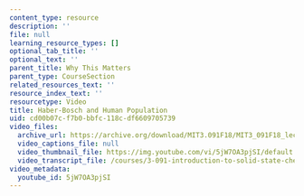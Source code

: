 ```yaml
---
content_type: resource
description: ''
file: null
learning_resource_types: []
optional_tab_title: ''
optional_text: ''
parent_title: Why This Matters
parent_type: CourseSection
related_resources_text: ''
resource_index_text: ''
resourcetype: Video
title: Haber-Bosch and Human Population
uid: cd00b07c-f7b0-bbfc-118c-df6609705739
video_files:
  archive_url: https://archive.org/download/MIT3.091F18/MIT3_091F18_lec02_wtm_300k.mp4
  video_captions_file: null
  video_thumbnail_file: https://img.youtube.com/vi/5jW7OA3pjSI/default.jpg
  video_transcript_file: /courses/3-091-introduction-to-solid-state-chemistry-fall-2018/d07b3b1e80e154099f6cb5029d125165_5jW7OA3pjSI.pdf
video_metadata:
  youtube_id: 5jW7OA3pjSI
---
```

